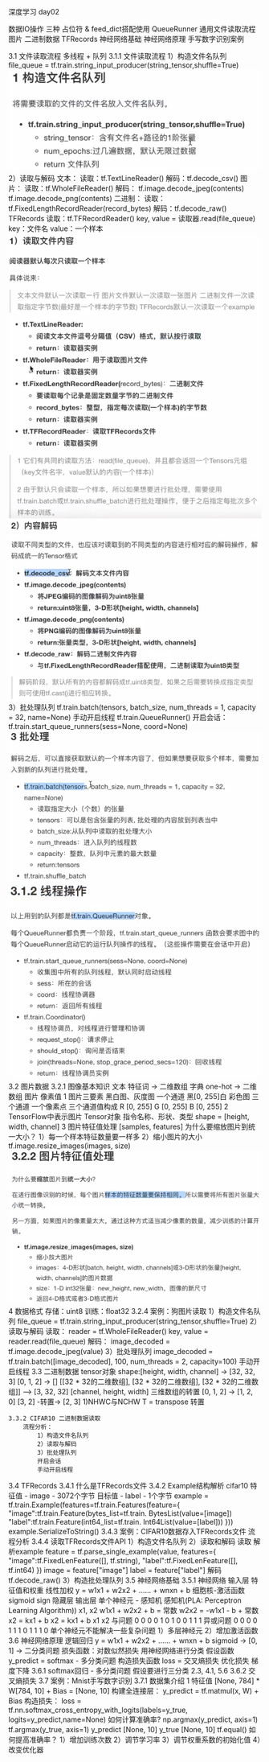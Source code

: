 深度学习 day02

数据IO操作
    三种
     占位符 & feed_dict搭配使用
     QueueRunner
        通用文件读取流程
            图片
            二进制数据
            TFRecords
神经网络基础
    神经网络原理
    手写数字识别案例

3.1 文件读取流程
    多线程 + 队列
    3.1.1 文件读取流程
        1）构造文件名队列
            file_queue = tf.train.string_input_producer(string_tensor,shuffle=True)![](./img/IMG_9BBEA3DF4FC5-1.jpeg)
        2）读取与解码
            文本：
                读取：tf.TextLineReader()
                解码：tf.decode_csv()
            图片：
                读取：tf.WholeFileReader()
                解码：
                    tf.image.decode_jpeg(contents)
                    tf.image.decode_png(contents)
            二进制：
                读取：tf.FixedLengthRecordReader(record_bytes)
                解码：tf.decode_raw()
            TFRecords
                读取：tf.TFRecordReader()
            key, value = 读取器.read(file_queue)
            key：文件名
            value：一个样本![](./img/IMG_FDF8E748AE98-1.jpeg)![](./img/IMG_7BCE32C8E4DE-1.jpeg)
        3）批处理队列
            tf.train.batch(tensors, batch_size, num_threads = 1, capacity = 32, name=None)
        手动开启线程
            tf.train.QueueRunner()
            开启会话：
                tf.train.start_queue_runners(sess=None, coord=None)![](./img/IMG_38467E595F64-1.jpeg)![](./img/IMG_50282E174CE9-1.jpeg)
3.2 图片数据
    3.2.1 图像基本知识
        文本  特征词 -> 二维数组
        字典  one-hot -> 二维数组
        图片  像素值
        1 图片三要素
            黑白图、灰度图
                一个通道
                    黑[0, 255]白
            彩色图
                三个通道
                    一个像素点 三个通道值构成
                    R [0, 255]
                    G [0, 255]
                    B [0, 255]
        2 TensorFlow中表示图片
            Tensor对象
                指令名称、形状、类型
                shape = [height, width, channel]
        3 图片特征值处理
            [samples, features]
            为什么要缩放图片到统一大小？
            1）每一个样本特征数量要一样多
            2）缩小图片的大小
            tf.image.resize_images(images, size)![](./img/IMG_0ABE6CF1349C-1.jpeg)
        4 数据格式
            存储：uint8
            训练：float32
    3.2.4 案例：狗图片读取
        1）构造文件名队列
            file_queue = tf.train.string_input_producer(string_tensor,shuffle=True)
        2）读取与解码
            读取：
                reader = tf.WholeFileReader()
                key, value = reader.read(file_queue)
            解码：
                image_decoded = tf.image.decode_jpeg(value)
        3）批处理队列
            image_decoded = tf.train.batch([image_decoded], 100, num_threads = 2, capacity=100)
        手动开启线程
3.3 二进制数据
    tensor对象
        shape:[height, width, channel] -> [32, 32, 3] [0, 1, 2] -> []
        [[32 * 32的二维数组],
        [32 * 32的二维数组],
        [32 * 32的二维数组]]
            --> [3, 32, 32] [channel, height, width] 三维数组的转置 [0, 1, 2] -> [1, 2, 0]
            [3, 2] -转置-> [2, 3]
        1)NHWC与NCHW
        T = transpose 转置

    3.3.2 CIFAR10 二进制数据读取
        流程分析：
            1）构造文件名队列
            2）读取与解码
            3）批处理队列
            开启会话
            手动开启线程
3.4 TFRecords
    3.4.1 什么是TFRecords文件
    3.4.2 Example结构解析
        cifar10
            特征值 - image - 3072个字节
            目标值 - label - 1个字节
        example = tf.train.Example(features=tf.train.Features(feature={
        "image":tf.train.Feature(bytes_list=tf.train. BytesList(value=[image])
        "label":tf.train.Feature(int64_list=tf.train. Int64List(value=[label]))
        }))
        example.SerializeToString()
    3.4.3 案例：CIFAR10数据存入TFRecords文件
        流程分析
    3.4.4 读取TFRecords文件API
        1）构造文件名队列
        2）读取和解码
            读取
            解析example
            feature = tf.parse_single_example(value, features={
            "image":tf.FixedLenFeature([], tf.string),
            "label":tf.FixedLenFeature([], tf.int64)
            })
            image = feature["image"]
            label = feature["label"]
            解码
            tf.decode_raw()
        3）构造批处理队列
3.5 神经网络基础
    3.5.1 神经网络
        输入层
            特征值和权重 线性加权
            y = w1x1 + w2x2 + …… + wnxn + b
            细胞核-激活函数
                sigmoid
                sign
        隐藏层
        输出层
    单个神经元 - 感知机
    感知机(PLA: Perceptron Learning Algorithm))
        x1, x2
        w1x1 + w2x2 + b = 常数
        w2x2 = -w1x1 - b + 常数
        x2 = kx1 + b
        x2 = kx1 + b
        x1 x2
        与问题
        0   0 0
        0   1 0
        1   0 0
        1   1 1
        异或问题
        0   0 0
        0   1 1
        1   0 1
        1   1 0
        单个神经元不能解决一些复杂问题
        1）多层神经元
        2）增加激活函数
3.6 神经网络原理
    逻辑回归
        y = w1x1 + w2x2 + …… + wnxn + b
        sigmoid -> [0, 1] -> 二分类问题
        损失函数：对数似然损失
    用神经网络进行分类
        假设函数
            y_predict =
            softmax - 多分类问题
        构造损失函数
            loss = 交叉熵损失
        优化损失
            梯度下降
        3.6.1 softmax回归 - 多分类问题
            假设要进行三分类
            2.3, 4.1, 5.6
        3.6.2 交叉熵损失
3.7 案例：Mnist手写数字识别
    3.7.1 数据集介绍
        1 特征值
            [None, 784] * W[784, 10] + Bias = [None, 10]
            构建全连接层：
            y_predict = tf.matmul(x, W) + Bias
            构造损失：
            loss = tf.nn.softmax_cross_entropy_with_logits(labels=y_true, logits=y_predict,name=None)
            如何计算准确率?
            np.argmax(y_predict, axis=1)
            tf.argmax(y_true, axis=1)
                y_predict [None, 10]
                y_true [None, 10]
            tf.equal()
            如何提高准确率？
                1）增加训练次数
                2）调节学习率
                3）调节权重系数的初始化值
                4）改变优化器